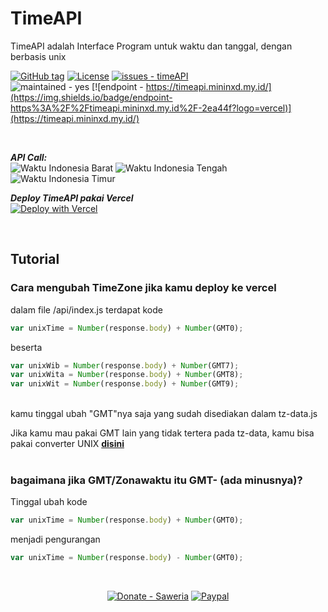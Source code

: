 # TimeAPI 
TimeAPI adalah Interface Program untuk waktu dan tanggal, dengan berbasis unix



[![GitHub tag](https://img.shields.io/github/tag/mininxd/timeAPI?include_prereleases=&sort=semver&color=blue)](https://github.com/mininxd/timeAPI/releases/)
[![License](https://img.shields.io/badge/License-MIT-blue)](https://github.com/mininxd/timeAPI/blob/main/LICENSE)
[![issues - timeAPI](https://img.shields.io/github/issues/mininxd/timeAPI)](https://github.com/mininxd/timeAPI/issues)
<br>
![maintained - yes](https://img.shields.io/badge/maintained-yes-blue)
[![endpoint - https://timeapi.mininxd.my.id/](https://img.shields.io/badge/endpoint-https%3A%2F%2Ftimeapi.mininxd.my.id%2F-2ea44f?logo=vercel)](https://timeapi.mininxd.my.id/)

<br>

***API Call:*** <br>
![Waktu Indonesia Barat](https://img.shields.io/badge/dynamic/json?label=Waktu+Indonesia+Barat&query=wib%5B0%5D.time24&url=https%3A%2F%2Ftimeapi.mininxd.my.id)
![Waktu Indonesia Tengah](https://img.shields.io/badge/dynamic/json?label=Waktu+Indonesia+Tengah&query=wita%5B0%5D.time24&url=https%3A%2F%2Ftimeapi.mininxd.my.id)
![Waktu Indonesia Timur](https://img.shields.io/badge/dynamic/json?label=Waktu+Indonesia+Timur&query=wit%5B0%5D.time24&url=https%3A%2F%2Ftimeapi.mininxd.my.id)
<br>

***Deploy TimeAPI pakai Vercel***<br>
[![Deploy with Vercel](https://vercel.com/button)](https://vercel.com/new/clone?repository-url=https%3A%2F%2Fgithub.com%2Fmininxd%2FtimeAPI)


<br>

## Tutorial

### Cara mengubah TimeZone jika kamu deploy ke vercel

dalam file /api/index.js terdapat kode<br>
```javascript
var unixTime = Number(response.body) + Number(GMT0);
````
beserta 
```javascript
var unixWib = Number(response.body) + Number(GMT7);
var unixWita = Number(response.body) + Number(GMT8);
var unixWit = Number(response.body) + Number(GMT9);
```
<br>
kamu tinggal ubah "GMT"nya saja yang sudah disediakan dalam tz-data.js
<br>


Jika kamu mau pakai GMT lain yang tidak tertera pada tz-data, kamu bisa pakai converter UNIX
**[disini](https://mininxd.github.io/timeAPI/docs/)**
<br>
<br>
### bagaimana jika GMT/Zonawaktu itu GMT- (ada minusnya)?
Tinggal ubah kode 
```javascript
var unixTime = Number(response.body) + Number(GMT0);
```
menjadi pengurangan<br>
```javascript
var unixTime = Number(response.body) - Number(GMT0);
```

<br>

<center>
 
  [![Donate - Saweria](https://img.shields.io/badge/Donate-Saweria-2ea44f?style=for-the-badge)](https://saweria.co/mininxd)
  [![Paypal](https://img.shields.io/badge/Paypal-blue?style=for-the-badge&logo=paypal)](https://paypal.me/mininxd?country.x=ID&locale.x=en_US)
</center>

